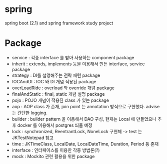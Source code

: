 # spring
spring boot (2.1) and spring framework study project

# Package
- service : 각종 interface 를 받아 사용하는 component package<br/>
- inherit : extends, implements 등을 이용해서 만든 interface, service package<br/>
- strategy : DI를 설명해주는 전략 패턴 package<br/>
- IOCAndDI : IOC 와 DI 개념 적용된 package<br/>
- overLoadRide : overload 와 override 개념 package<br/>
- finalAndStatic : final, static 개념 설명 package<br/>
- pojo : POJO 개념이 적용된 class 가 있는 package<br/>
- aop : AOP class 가 존재, join point 는 annotation 방식으로 구현했다. advise 는 간단한 logging. <br/>
- builder : builder pattern 을 이용해서 DAO 구성, 현재는 Local 에 만들었으나 추후 docker 를 이용해서 postgres 띄울 예정<br/>
- lock : synchronized, ReentrantLock, NoneLock 구현체 -> test 는 JKTestNotepad 참고<br/>
- time : JKTimeClass, LocalDate, LocalDateTime, Duration, Period 등 존재<br/>
- interface : 인터페이스를 이용한 각종 방법론(?) <br/>
- mock : Mockito 관련 활용을 위한 package <br/>
